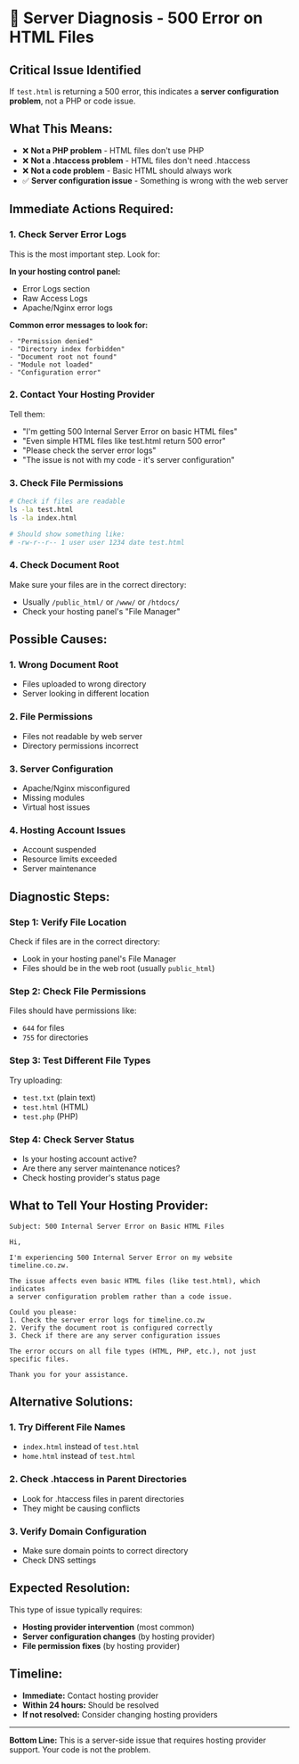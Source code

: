 # 🚨 Server Diagnosis - 500 Error on HTML Files

## **Critical Issue Identified**

If `test.html` is returning a 500 error, this indicates a **server configuration problem**, not a PHP or code issue.

## **What This Means:**

- ❌ **Not a PHP problem** - HTML files don't use PHP
- ❌ **Not a .htaccess problem** - HTML files don't need .htaccess
- ❌ **Not a code problem** - Basic HTML should always work
- ✅ **Server configuration issue** - Something is wrong with the web server

## **Immediate Actions Required:**

### **1. Check Server Error Logs**
This is the most important step. Look for:

**In your hosting control panel:**
- Error Logs section
- Raw Access Logs
- Apache/Nginx error logs

**Common error messages to look for:**
```
- "Permission denied"
- "Directory index forbidden"
- "Document root not found"
- "Module not loaded"
- "Configuration error"
```

### **2. Contact Your Hosting Provider**
Tell them:
- "I'm getting 500 Internal Server Error on basic HTML files"
- "Even simple HTML files like test.html return 500 error"
- "Please check the server error logs"
- "The issue is not with my code - it's server configuration"

### **3. Check File Permissions**
```bash
# Check if files are readable
ls -la test.html
ls -la index.html

# Should show something like:
# -rw-r--r-- 1 user user 1234 date test.html
```

### **4. Check Document Root**
Make sure your files are in the correct directory:
- Usually `/public_html/` or `/www/` or `/htdocs/`
- Check your hosting panel's "File Manager"

## **Possible Causes:**

### **1. Wrong Document Root**
- Files uploaded to wrong directory
- Server looking in different location

### **2. File Permissions**
- Files not readable by web server
- Directory permissions incorrect

### **3. Server Configuration**
- Apache/Nginx misconfigured
- Missing modules
- Virtual host issues

### **4. Hosting Account Issues**
- Account suspended
- Resource limits exceeded
- Server maintenance

## **Diagnostic Steps:**

### **Step 1: Verify File Location**
Check if files are in the correct directory:
- Look in your hosting panel's File Manager
- Files should be in the web root (usually `public_html`)

### **Step 2: Check File Permissions**
Files should have permissions like:
- `644` for files
- `755` for directories

### **Step 3: Test Different File Types**
Try uploading:
- `test.txt` (plain text)
- `test.html` (HTML)
- `test.php` (PHP)

### **Step 4: Check Server Status**
- Is your hosting account active?
- Are there any server maintenance notices?
- Check hosting provider's status page

## **What to Tell Your Hosting Provider:**

```
Subject: 500 Internal Server Error on Basic HTML Files

Hi,

I'm experiencing 500 Internal Server Error on my website timeline.co.zw.

The issue affects even basic HTML files (like test.html), which indicates 
a server configuration problem rather than a code issue.

Could you please:
1. Check the server error logs for timeline.co.zw
2. Verify the document root is configured correctly
3. Check if there are any server configuration issues

The error occurs on all file types (HTML, PHP, etc.), not just specific files.

Thank you for your assistance.
```

## **Alternative Solutions:**

### **1. Try Different File Names**
- `index.html` instead of `test.html`
- `home.html` instead of `test.html`

### **2. Check .htaccess in Parent Directories**
- Look for .htaccess files in parent directories
- They might be causing conflicts

### **3. Verify Domain Configuration**
- Make sure domain points to correct directory
- Check DNS settings

## **Expected Resolution:**

This type of issue typically requires:
- **Hosting provider intervention** (most common)
- **Server configuration changes** (by hosting provider)
- **File permission fixes** (by hosting provider)

## **Timeline:**

- **Immediate:** Contact hosting provider
- **Within 24 hours:** Should be resolved
- **If not resolved:** Consider changing hosting providers

---

**Bottom Line:** This is a server-side issue that requires hosting provider support. Your code is not the problem.
